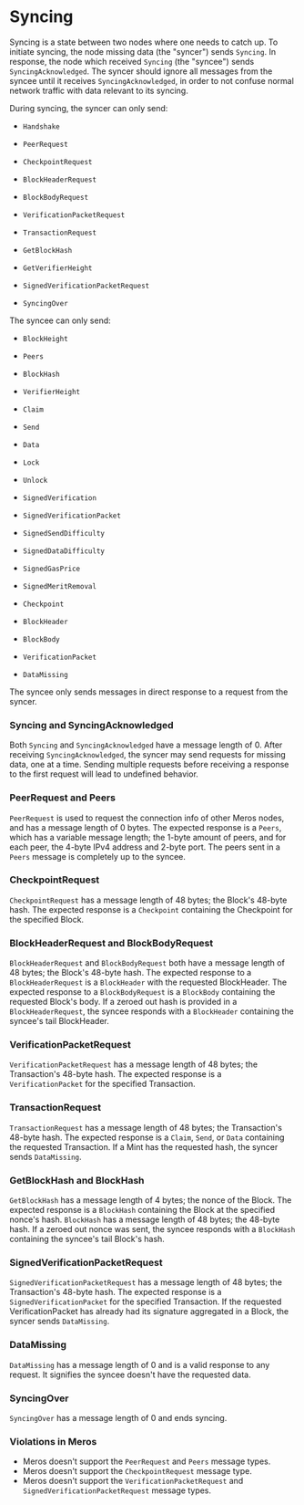 # Syncing

Syncing is a state between two nodes where one needs to catch up. To initiate syncing, the node missing data (the "syncer") sends `Syncing`. In response, the node which received `Syncing` (the "syncee") sends `SyncingAcknowledged`. The syncer should ignore all messages from the syncee until it receives `SyncingAcknowledged`, in order to not confuse normal network traffic with data relevant to its syncing.

During syncing, the syncer can only send:

- `Handshake`

- `PeerRequest`

- `CheckpointRequest`
- `BlockHeaderRequest`
- `BlockBodyRequest`

- `VerificationPacketRequest`

- `TransactionRequest`

- `GetBlockHash`
- `GetVerifierHeight`

- `SignedVerificationPacketRequest`

- `SyncingOver`

The syncee can only send:

- `BlockHeight`
- `Peers`

- `BlockHash`
- `VerifierHeight`

- `Claim`
- `Send`
- `Data`
- `Lock`
- `Unlock`

- `SignedVerification`
- `SignedVerificationPacket`
- `SignedSendDifficulty`
- `SignedDataDifficulty`
- `SignedGasPrice`
- `SignedMeritRemoval`

- `Checkpoint`
- `BlockHeader`
- `BlockBody`
- `VerificationPacket`

- `DataMissing`

The syncee only sends messages in direct response to a request from the syncer.

### Syncing and SyncingAcknowledged

Both `Syncing` and `SyncingAcknowledged` have a message length of 0. After receiving `SyncingAcknowledged`, the syncer may send requests for missing data, one at a time. Sending multiple requests before receiving a response to the first request will lead to undefined behavior.

### PeerRequest and Peers

`PeerRequest` is used to request the connection info of other Meros nodes, and has a message length of 0 bytes. The expected response is a `Peers`, which has a variable message length; the 1-byte amount of peers, and for each peer, the 4-byte IPv4 address and 2-byte port. The peers sent in a `Peers` message is completely up to the syncee.

### CheckpointRequest

`CheckpointRequest` has a message length of 48 bytes; the Block's 48-byte hash. The expected response is a `Checkpoint` containing the Checkpoint for the specified Block.

### BlockHeaderRequest and BlockBodyRequest

`BlockHeaderRequest` and `BlockBodyRequest` both have a message length of 48 bytes; the Block's 48-byte hash. The expected response to a `BlockHeaderRequest` is a `BlockHeader` with the requested BlockHeader. The expected response to a `BlockBodyRequest` is a `BlockBody` containing the requested Block's body. If a zeroed out hash is provided in a `BlockHeaderRequest`, the syncee responds with a `BlockHeader` containing the syncee's tail BlockHeader.

### VerificationPacketRequest

`VerificationPacketRequest` has a message length of 48 bytes; the Transaction's 48-byte hash. The expected response is a `VerificationPacket` for the specified Transaction.

### TransactionRequest

`TransactionRequest` has a message length of 48 bytes; the Transaction's 48-byte hash. The expected response is a `Claim`, `Send`, or `Data` containing the requested Transaction. If a Mint has the requested hash, the syncer sends `DataMissing`.

### GetBlockHash and BlockHash

`GetBlockHash` has a message length of 4 bytes; the nonce of the Block. The expected response is a `BlockHash` containing the Block at the specified nonce's hash. `BlockHash` has a message length of 48 bytes; the 48-byte hash. If a zeroed out nonce was sent, the syncee responds with a `BlockHash` containing the syncee's tail Block's hash.

### SignedVerificationPacketRequest

`SignedVerificationPacketRequest` has a message length of 48 bytes; the Transaction's 48-byte hash. The expected response is a `SignedVerificationPacket` for the specified Transaction. If the requested VerificationPacket has already had its signature aggregated in a Block, the syncer sends `DataMissing`.

### DataMissing

`DataMissing` has a message length of 0 and is a valid response to any request. It signifies the syncee doesn't have the requested data.

### SyncingOver

`SyncingOver` has a message length of 0 and ends syncing.

### Violations in Meros

- Meros doesn't support the `PeerRequest` and `Peers` message types.
- Meros doesn't support the `CheckpointRequest` message type.
- Meros doesn't support the `VerificationPacketRequest` and `SignedVerificationPacketRequest` message types.
